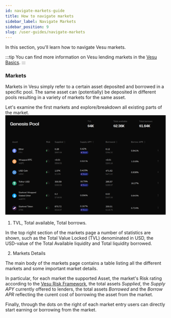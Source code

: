 ```yaml
---
id: navigate-markets-guide
title: How to navigate markets
sidebar_label: Navigate Markets
sidebar_position: 9
slug: /user-guides/navigate-markets
---
```


In this section, you'll learn how to navigate Vesu markets.

:::tip
You can find more information on Vesu lending markets in the [Vesu Basics](../explore/vesu-basics.md).
:::

### Markets

Markets in Vesu simply refer to a certain asset deposited and borrowed in a specific pool. The same asset can (potentially) be deposited in different pools resulting in a variety of markets for the same asset.

Let's examine the first markets and explore/breakdown all existing parts of the market.
![Market](images/markets.png)

1. TVL, Total available, Total borrows.

In the top right section of the markets page a number of statistics are shown, such as the Total Value Locked (TVL) denominated in USD, the USD-value of the Total Available liquidity and Total liquidity borrowed.

2. Markets Details

The main body of the markets page contains a table listing all the different markets and some important market details. 

In particular, for each market the supported Asset, the market's Risk rating according to the [Vesu Risk Framework](../risk/risk-framework), the total assets *Supplied*, the *Supply APY* currently offered to lenders, the total assets *Borrowed* and the *Borrow APR* reflecting the curent cost of borrowing the asset from the market.

Finally, through the dots on the right of each market entry users can directly start earning or borrowing from the market.
